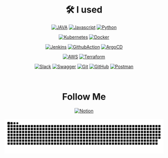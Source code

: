 <div align="center">
  
  # 🛠 I used


  <a href="#"><img src="https://img.shields.io/badge/JAVA-007396?style=for-the-badge&logo=JAVA&logoColor=white" alt="JAVA"/></a>
  <a href="#"><img src="https://img.shields.io/badge/Javascript-F7DF1E?style=for-the-badge&logo=Javascript&logoColor=black" alt="Javascript"/></a>
  <a href="#"><img src="https://img.shields.io/badge/Python-3776AB?style=for-the-badge&logo=Python&logoColor=white" alt="Python"/>
  
  <a href="#"><img src="https://img.shields.io/badge/Kubernetes-326CE5?style=for-the-badge&logo=Kubernetes&logoColor=white" alt="Kubernetes"/></a>
  <a href="#"><img src="https://img.shields.io/badge/Docker-2496ED?style=for-the-badge&logo=Docker&logoColor=white" alt="Docker"/></a>
  
  <a href="#"><img src="https://img.shields.io/badge/Jenkins-D24939?style=for-the-badge&logo=Jenkins&logoColor=white" alt="Jenkins"/></a>
  <a href="#"><img src="https://img.shields.io/badge/GitHub_Actions-2088FF?style=for-the-badge&logo=GitHub-Actions&logoColor=white" alt="GithubAction"/></a>
  <a href="#"><img src="https://img.shields.io/badge/Argo_CD-FF5733?style=for-the-badge&logo=ArgoCD&logoColor=white" alt="ArgoCD"/></a>
  
  <a href="#"><img src="https://img.shields.io/badge/AWS-FF9900?style=for-the-badge&logo=Amazon-AWS&logoColor=black" alt="AWS"/></a>
  <a href="#"><img src="https://img.shields.io/badge/Terraform-623CE4?style=for-the-badge&logo=Terraform&logoColor=white" alt="Terraform"/>

  <a href="#"><img src="https://img.shields.io/badge/Slack-4A154B?style=for-the-badge&logo=Slack&logoColor=white" alt="Slack"/></a>
  <a href="#"><img src="https://img.shields.io/badge/Swagger-85EA2D?style=for-the-badge&logo=Swagger&logoColor=black" alt="Swagger"/></a>
  <a href="#"><img src="https://img.shields.io/badge/Git-F05032?style=for-the-badge&logo=Git&logoColor=white" alt="Git"/></a>
  <a href="#"><img src="https://img.shields.io/badge/GitHub-181717?style=for-the-badge&logo=GitHub&logoColor=white" alt="GitHub"/></a>
  <a href="#"><img src="https://img.shields.io/badge/Postman-FF6C37?style=for-the-badge&logo=Postman&logoColor=white" alt="Postman"/></a>


  <br/>
  
  # Follow Me
  <a href="https://www.notion.so/Hyewon-s-Recording-c69d3e61934b4ac0b115f19679c6c17b">  
    <img src="https://img.shields.io/badge/Notion-000000?style=for-the-badge&logo=Notion&logoColor=white" alt="Notion"/>
  </a>
  
  <br/>
  <br/>
  
  <picture>
    <source
      media="(prefers-color-scheme: dark)"
      srcset="https://raw.githubusercontent.com/hyewone/hyewone/output/github-contribution-grid-snake-dark.svg"
    />
    <source
      media="(prefers-color-scheme: light)"
      srcset="https://raw.githubusercontent.com/hyewone/hyewone/output/github-contribution-grid-snake.svg"
    />
    <img
      alt="github contribution grid snake animation"
      src="https://raw.githubusercontent.com/hyewone/hyewone/output/github-contribution-grid-snake.svg"
    />
  </picture>

<div align="center">
